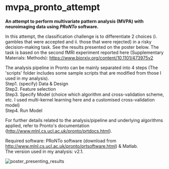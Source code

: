 # mvpa_pronto_attempt

**An attempt to perform multivariate pattern analysis (MVPA) with neuroimaging data using *PRoNTo* software.** <br/>

In this attempt, the classification challenge is to differentiate 2 choices (i. gambles that were accepted and ii. those that were rejected) in a risky decision-making task. See the results presented on the poster below. The task is based on the second fMRI experiment reported here (Supplementary Materials: Methods): https://www.biorxiv.org/content/10.1101/473975v2

The analysis pipeline in Pronto can be mainly separated into 4 steps (The 'scripts' folder includes some sample scripts that are modified from those I used in my analysis). <br/>
Step1. (specify) Data & Design <br/>
Step2. Feature selection <br/>
Step3. Specify Model (choice which algorithm and cross-validation scheme, etc. I used multi-kernel learning here and a customised cross-validation model) <br/>
Step4. Run Model <br/>

For further details related to the analysis/pipeline and underlying algorithms applied, refer to Pronto's documentation (http://www.mlnl.cs.ucl.ac.uk/pronto/prtdocs.html). <br/>

Required software: PRoNTo software (download from http://www.mlnl.cs.ucl.ac.uk/pronto/prtsoftware.html) & Matlab. <br/>
The version used in my analysis: v2.1.

![poster_presenting_results](mvpa_ohbm19_poster.jpg)
